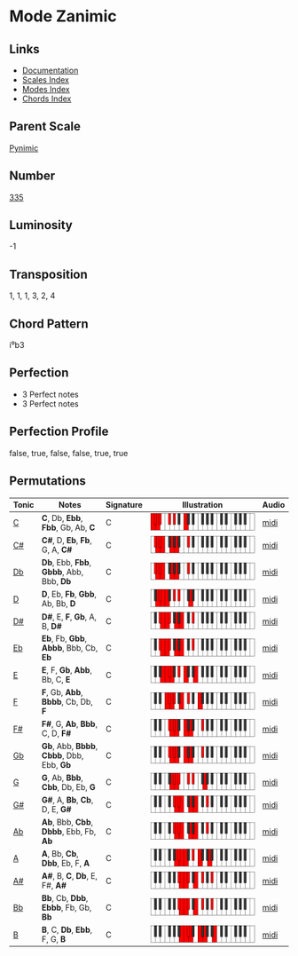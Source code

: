 # Mode Zanimic

## Links

- [Documentation](README.md)
- [Scales Index](Scales.md)
- [Modes Index](Modes.md)
- [Chords Index](Chords.md)

## Parent Scale

[Pynimic](ScalePynimic.md)

## Number

[335](https://ianring.com/musictheory/scales/335)

## Luminosity

-1

## Transposition

1, 1, 1, 3, 2, 4

## Chord Pattern

i⁰b3

## Perfection

- 3 Perfect notes
- 3 Perfect notes

## Perfection Profile

false, true, false, false, true, true

## Permutations

| Tonic | Notes | Signature | Illustration | Audio |
|-------|-------|-----------|--------------|-------|
| [C](ModeCNaturalZanimic.md) | **C**, Db, **Ebb**, **Fbb**, Gb, Ab, **C** | C | ![CNaturalZanimic](ModeCNaturalZanimic.png) | [midi](https://github.com/edipermadi/music/blob/main/docs/ModeCNaturalZanimic.mid?raw=true) |
| [C#](ModeCSharpZanimic.md) | **C#**, D, **Eb**, **Fb**, G, A, **C#** | C | ![CSharpZanimic](ModeCSharpZanimic.png) | [midi](https://github.com/edipermadi/music/blob/main/docs/ModeCSharpZanimic.mid?raw=true) |
| [Db](ModeDFlatZanimic.md) | **Db**, Ebb, **Fbb**, **Gbbb**, Abb, Bbb, **Db** | C | ![DFlatZanimic](ModeDFlatZanimic.png) | [midi](https://github.com/edipermadi/music/blob/main/docs/ModeDFlatZanimic.mid?raw=true) |
| [D](ModeDNaturalZanimic.md) | **D**, Eb, **Fb**, **Gbb**, Ab, Bb, **D** | C | ![DNaturalZanimic](ModeDNaturalZanimic.png) | [midi](https://github.com/edipermadi/music/blob/main/docs/ModeDNaturalZanimic.mid?raw=true) |
| [D#](ModeDSharpZanimic.md) | **D#**, E, **F**, **Gb**, A, B, **D#** | C | ![DSharpZanimic](ModeDSharpZanimic.png) | [midi](https://github.com/edipermadi/music/blob/main/docs/ModeDSharpZanimic.mid?raw=true) |
| [Eb](ModeEFlatZanimic.md) | **Eb**, Fb, **Gbb**, **Abbb**, Bbb, Cb, **Eb** | C | ![EFlatZanimic](ModeEFlatZanimic.png) | [midi](https://github.com/edipermadi/music/blob/main/docs/ModeEFlatZanimic.mid?raw=true) |
| [E](ModeENaturalZanimic.md) | **E**, F, **Gb**, **Abb**, Bb, C, **E** | C | ![ENaturalZanimic](ModeENaturalZanimic.png) | [midi](https://github.com/edipermadi/music/blob/main/docs/ModeENaturalZanimic.mid?raw=true) |
| [F](ModeFNaturalZanimic.md) | **F**, Gb, **Abb**, **Bbbb**, Cb, Db, **F** | C | ![FNaturalZanimic](ModeFNaturalZanimic.png) | [midi](https://github.com/edipermadi/music/blob/main/docs/ModeFNaturalZanimic.mid?raw=true) |
| [F#](ModeFSharpZanimic.md) | **F#**, G, **Ab**, **Bbb**, C, D, **F#** | C | ![FSharpZanimic](ModeFSharpZanimic.png) | [midi](https://github.com/edipermadi/music/blob/main/docs/ModeFSharpZanimic.mid?raw=true) |
| [Gb](ModeGFlatZanimic.md) | **Gb**, Abb, **Bbbb**, **Cbbb**, Dbb, Ebb, **Gb** | C | ![GFlatZanimic](ModeGFlatZanimic.png) | [midi](https://github.com/edipermadi/music/blob/main/docs/ModeGFlatZanimic.mid?raw=true) |
| [G](ModeGNaturalZanimic.md) | **G**, Ab, **Bbb**, **Cbb**, Db, Eb, **G** | C | ![GNaturalZanimic](ModeGNaturalZanimic.png) | [midi](https://github.com/edipermadi/music/blob/main/docs/ModeGNaturalZanimic.mid?raw=true) |
| [G#](ModeGSharpZanimic.md) | **G#**, A, **Bb**, **Cb**, D, E, **G#** | C | ![GSharpZanimic](ModeGSharpZanimic.png) | [midi](https://github.com/edipermadi/music/blob/main/docs/ModeGSharpZanimic.mid?raw=true) |
| [Ab](ModeAFlatZanimic.md) | **Ab**, Bbb, **Cbb**, **Dbbb**, Ebb, Fb, **Ab** | C | ![AFlatZanimic](ModeAFlatZanimic.png) | [midi](https://github.com/edipermadi/music/blob/main/docs/ModeAFlatZanimic.mid?raw=true) |
| [A](ModeANaturalZanimic.md) | **A**, Bb, **Cb**, **Dbb**, Eb, F, **A** | C | ![ANaturalZanimic](ModeANaturalZanimic.png) | [midi](https://github.com/edipermadi/music/blob/main/docs/ModeANaturalZanimic.mid?raw=true) |
| [A#](ModeASharpZanimic.md) | **A#**, B, **C**, **Db**, E, F#, **A#** | C | ![ASharpZanimic](ModeASharpZanimic.png) | [midi](https://github.com/edipermadi/music/blob/main/docs/ModeASharpZanimic.mid?raw=true) |
| [Bb](ModeBFlatZanimic.md) | **Bb**, Cb, **Dbb**, **Ebbb**, Fb, Gb, **Bb** | C | ![BFlatZanimic](ModeBFlatZanimic.png) | [midi](https://github.com/edipermadi/music/blob/main/docs/ModeBFlatZanimic.mid?raw=true) |
| [B](ModeBNaturalZanimic.md) | **B**, C, **Db**, **Ebb**, F, G, **B** | C | ![BNaturalZanimic](ModeBNaturalZanimic.png) | [midi](https://github.com/edipermadi/music/blob/main/docs/ModeBNaturalZanimic.mid?raw=true) |
